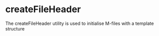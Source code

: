 # createFileHeader

The createFileHeader utility is used to initialise M-files with a template structure
